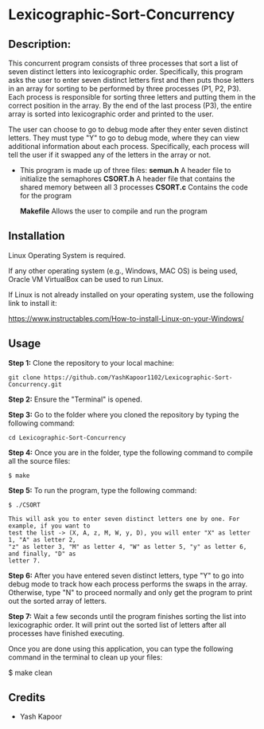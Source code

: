 # Lexicographic-Sort-Concurrency

## Description:
This concurrent program consists of three processes that sort a list of seven distinct letters into lexicographic order. Specifically, this program asks the user to enter seven distinct letters first and then puts those letters in an array for sorting to be performed by three processes (P1, P2, P3). Each process is responsible for sorting three letters and putting them in the correct position in the array. By the end of the last process (P3), the entire array is sorted into lexicographic order and printed to the user. 

The user can choose to go to debug mode after they enter seven distinct letters. They must type "Y" to go to debug mode, where they can view additional information about each process. Specifically, each process will tell the user if it swapped any of the letters in the array or not. 

- This program is made up of three files:
	**semun.h**		A header file to initialize the semaphores
	**CSORT.h**		A header file that contains the shared memory between all 3 processes
	**CSORT.c**	 	Contains the code for the program

	**Makefile**	Allows the user to compile and run the program


## Installation

Linux Operating System is required. 


If any other operating system (e.g., Windows, MAC OS) is being used, Oracle VM VirtualBox can be used to run Linux.


If Linux is not already installed on your operating system, use the following link to install it:

https://www.instructables.com/How-to-install-Linux-on-your-Windows/


## Usage

**Step 1:** Clone the repository to your local machine:
```
git clone https://github.com/YashKapoor1102/Lexicographic-Sort-Concurrency.git
```

**Step 2:** Ensure the "Terminal" is opened.

**Step 3:** Go to the folder where you cloned the repository by typing the following command:
```
cd Lexicographic-Sort-Concurrency
```

**Step 4:** Once you are in the folder, type the following command to compile all the source files:

	$ make

**Step 5:** To run the program, type the following command:

	$ ./CSORT

	This will ask you to enter seven distinct letters one by one. For example, if you want to 
	test the list -> (X, A, z, M, W, y, D), you will enter "X" as letter 1, "A" as letter 2, 
	"z" as letter 3, "M" as letter 4, "W" as letter 5, "y" as letter 6, and finally, "D" as 
	letter 7. 

**Step 6:** After you have entered seven distinct letters, type "Y" to go into debug mode to track how each process performs the swaps in the array. Otherwise, type "N" to proceed normally and 
	only get the program to print out the sorted array of letters.

**Step 7:** Wait a few seconds until the program finishes sorting the list into lexicographic order.
	It will print out the sorted list of letters after all processes have finished executing. 


Once you are done using this application, you can type the following command in the terminal to clean up your files:

$ make clean


## Credits
- Yash Kapoor

	
